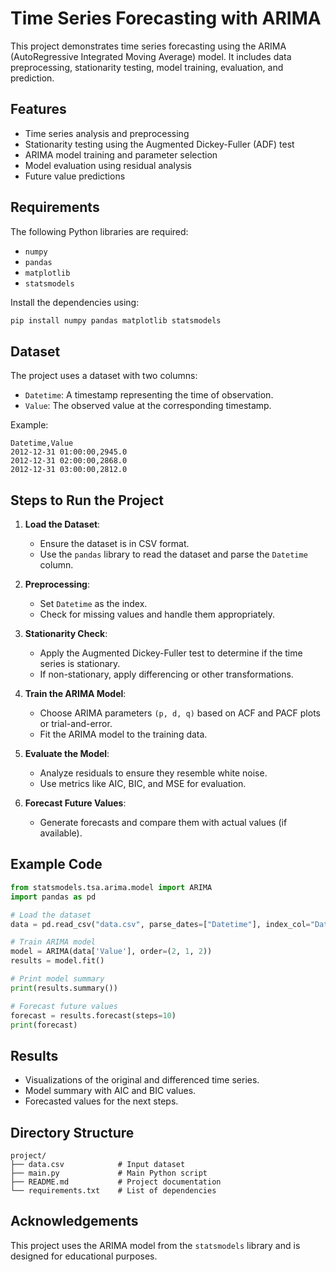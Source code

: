 # Time Series Forecasting with ARIMA

This project demonstrates time series forecasting using the ARIMA (AutoRegressive Integrated Moving Average) model. It includes data preprocessing, stationarity testing, model training, evaluation, and prediction.

## Features
- Time series analysis and preprocessing
- Stationarity testing using the Augmented Dickey-Fuller (ADF) test
- ARIMA model training and parameter selection
- Model evaluation using residual analysis
- Future value predictions

## Requirements
The following Python libraries are required:
- `numpy`
- `pandas`
- `matplotlib`
- `statsmodels`

Install the dependencies using:
```bash
pip install numpy pandas matplotlib statsmodels
```

## Dataset
The project uses a dataset with two columns:
- `Datetime`: A timestamp representing the time of observation.
- `Value`: The observed value at the corresponding timestamp.

Example:
```
Datetime,Value
2012-12-31 01:00:00,2945.0
2012-12-31 02:00:00,2868.0
2012-12-31 03:00:00,2812.0
```

## Steps to Run the Project

1. **Load the Dataset**:
   - Ensure the dataset is in CSV format.
   - Use the `pandas` library to read the dataset and parse the `Datetime` column.

2. **Preprocessing**:
   - Set `Datetime` as the index.
   - Check for missing values and handle them appropriately.

3. **Stationarity Check**:
   - Apply the Augmented Dickey-Fuller test to determine if the time series is stationary.
   - If non-stationary, apply differencing or other transformations.

4. **Train the ARIMA Model**:
   - Choose ARIMA parameters `(p, d, q)` based on ACF and PACF plots or trial-and-error.
   - Fit the ARIMA model to the training data.

5. **Evaluate the Model**:
   - Analyze residuals to ensure they resemble white noise.
   - Use metrics like AIC, BIC, and MSE for evaluation.

6. **Forecast Future Values**:
   - Generate forecasts and compare them with actual values (if available).

## Example Code
```python
from statsmodels.tsa.arima.model import ARIMA
import pandas as pd

# Load the dataset
data = pd.read_csv("data.csv", parse_dates=["Datetime"], index_col="Datetime")

# Train ARIMA model
model = ARIMA(data['Value'], order=(2, 1, 2))
results = model.fit()

# Print model summary
print(results.summary())

# Forecast future values
forecast = results.forecast(steps=10)
print(forecast)
```

## Results
- Visualizations of the original and differenced time series.
- Model summary with AIC and BIC values.
- Forecasted values for the next steps.

## Directory Structure
```
project/
├── data.csv            # Input dataset
├── main.py             # Main Python script
├── README.md           # Project documentation
└── requirements.txt    # List of dependencies
```

## Acknowledgements
This project uses the ARIMA model from the `statsmodels` library and is designed for educational purposes.
